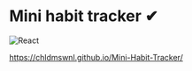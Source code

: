 # Mini habit tracker ✔

<img alt="React" src="https://img.shields.io/badge/react%20-%2320232a.svg?&style=for-the-badge&logo=react&logoColor=%2361DAFB"/>

https://chldmswnl.github.io/Mini-Habit-Tracker/

